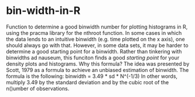 # bin-width-in-R
Function to determine a good binwidth number for plotting histograms in R, using the pracma library for the nthroot function.
In some cases in which the data lends to an intuitive binwidth (e.g. time plotted on the x axis), one should always go with that.
However, in some data sets, it may be harder to determine a good starting point for a binwidth. Rather than tinkering with binwidths ad nauseum, this funciton finds a good *starting point* for your density plots and histograms. Why this formula? The idea was presented by Scott, 1979 as a formula to achieve an unbiased estimation of binwidth. The formula is  the following:
binwidth = 3.49 * sd *  N^(-1/3)
In other words, multiply 3.49 by the standard deviation and by the cubic root of the n()umber of observations.
